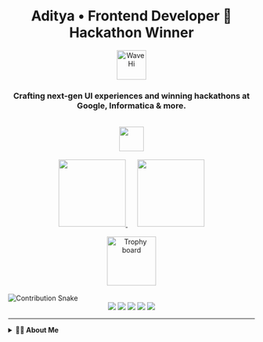 <!-- README.md Profile Header -->

<h1 align="center">Aditya • Frontend Developer 🚀 Hackathon Winner</h1>

<div align="center">
  <img src="https://media.giphy.com/media/hvRJCLFzcasrR4ia7z/giphy.gif" width="60" alt="Wave Hi" />
</div>

<h3 align="center">
  Crafting next-gen UI experiences and winning hackathons at Google, Informatica & more.
</h3>

<br />

<div align="center">
  <!-- Skill icons: Showcase main stack in one row -->
  <img src="https://skillicons.dev/icons?i=react,nextjs,ts,js,tailwind,html,css,nodejs,mysql,python" height="50" />
</div>

<br />

<!-- GitHub Stats and Trophies -->
<div align="center">
  <a href="https://github.com/adi0900" aria-label="GitHub Stats">
    <img src="https://github-readme-stats.vercel.app/api?username=adi0900&show_icons=true&theme=tokyonight&hide_border=true&count_private=true" height="137">
  </a>
  <img width="16"/>
  <a href="https://github.com/adi0900" aria-label="Top Languages">
    <img src="https://github-readme-stats.vercel.app/api/top-langs?username=adi0900&layout=compact&theme=tokyonight&hide_border=true&langs_count=8" height="137">
  </a>
</div>

<br/>

<div align="center">
  <img src="https://github-profile-trophy.vercel.app/?username=adi0900&theme=dracula&column=3&margin-w=8&margin-h=8" alt="Trophy board" height="100">
</div>

<br/>

<!-- Contribution Snake Section -->
<picture>
  <source media="(prefers-color-scheme: dark)" srcset="https://raw.githubusercontent.com/adi0900/adi0900/output/github-contribution-grid-snake-dark.svg">
  <source media="(prefers-color-scheme: light)" srcset="https://raw.githubusercontent.com/adi0900/adi0900/output/github-contribution-grid-snake.svg">
  <img alt="Contribution Snake" src="https://raw.githubusercontent.com/adi0900/adi0900/output/github-contribution-grid-snake.svg">
</picture>


<br />

<!-- Action Buttons / Socials -->
<div align="center">
  <a href="https://www.itsadi.me/" target="_blank"><img src="https://img.shields.io/badge/🌐_Portfolio-2ea44f?style=for-the-badge"/></a>
  <a href="https://www.visualab.studio/"><img src="https://img.shields.io/badge/🎨_Studio-8e44ad?style=for-the-badge"/></a>
  <a href="https://www.linkedin.com/in/adityak777/"><img src="https://img.shields.io/badge/LinkedIn-0077B5?style=for-the-badge&logo=linkedin&logoColor=white"/></a>
  <a href="https://www.behance.net/adityask386"><img src="https://img.shields.io/badge/Behance-053eff?style=for-the-badge&logo=behance&logoColor=white"/></a>
  <a href="mailto:adi1423tya@gmail.com"><img src="https://img.shields.io/badge/Gmail-D14836?style=for-the-badge&logo=gmail&logoColor=white"/></a>
</div>

---

<details>
  <summary><b>👨‍💻 About Me</b></summary>

- 🏆 Hackathon winner (Google, Informatica, and more)
- 👨‍🎨 Merging design & development for seamless user experiences  
- 💻 Currently working on performant, trendy React/Next.js webapps
- 🚀 Always exploring new frameworks and open to collabs
- 💬 DM me about frontend, UI/UX, or creative tech projects!
</details>


